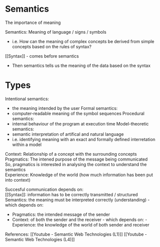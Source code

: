 # Semantics
The importance of meaning

Semantics: Meaning of language / signs / symbols
 - i.e. How can the meaning of complex concepts be derived from simple concepts based on the rules of syntax?		

[[Syntax]] - comes before semantics
 - Then semantics tells us the meaning of the data based on the syntax			

# Types
Intentional semantics:
- the meaning intended by the user
Formal semantics:
- computer-readable meaning of the symbol sequences
Procedural semantics:
- internal behaviour of the program at execution time
Model-theoretic semantics:
- semantic interpretation of artifical and natural language
- i.e. identifying meaning with an exact and formally defined interretation within a model


Context: Relationship of a concept with the surrounding concepts		
Pragmatics: The intened purpose of the message being communicated		
So, pragmatics is interested in analysing the context to understand the semantics			
Experience: Knowledge of the world (how much information has been put into context)
			
Succesful communication depends on:			
[[Syntax]]: information has to be correctly transmitted / structured		
Semantics: the meaning must be interpreted correctly (understanding) - which depends on:		
 - Pragmatics: the intended message of the sender
 - Context: of both the sender and the receiver - which depends on:
		 - Experience: the knowledge of the world of both sender and receiver


References:
[[Youtube - Semantic Web Technologies (L1)]]
[[Youtube - Semantic Web Technologies (L4)]]